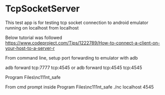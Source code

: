 # TcpSocketServer
This test app is for testing tcp socket connection to android emulator running on localhost from localhost

Below tutorial was followed
https://www.codeproject.com/Tips/1222789/How-to-connect-a-client-on-your-host-to-a-server-r

From command line, setup port forwarding to emulator with adb

adb forward tcp:7777 tcp:4545
or
adb forward tcp:4545 tcp:4545

Program Files\nc111nt_safe

From cmd prompt inside Program Files\nc111nt_safe
./nc localhost 4545
